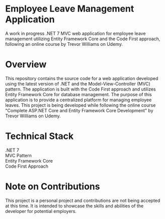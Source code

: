 # Employee Leave Management Application
A work in progress .NET 7 MVC web application for employee leave management utilizing Entity Framework Core and the Code First approach, 
following an online course by Trevor Williams on Udemy.

# Overview
This repository contains the source code for a web application developed using the latest version of .NET and the Model-View-Controller (MVC) pattern. 
The application is built with the Code First approach and utilizes Entity Framework Core for database management. 
The purpose of this application is to provide a centralized platform for managing employee leaves.
This project is being developed while following the online course "Complete ASP.NET Core and Entity Framework Core Development" by Trevor Williams on Udemy.

# Technical Stack
.NET 7 \
MVC Pattern \
Entity Framework Core \
Code First Approach

# Note on Contributions
This project is a personal project and contributions are not being accepted at this time. 
It is intended to showcase the skills and abilities of the developer for potential employers.

